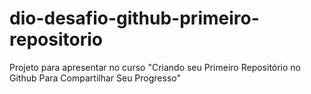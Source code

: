 # dio-desafio-github-primeiro-repositorio
Projeto para apresentar no curso "Criando seu Primeiro Repositório no Github Para Compartilhar Seu Progresso"
